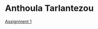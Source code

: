 <h1>Anthoula Tarlantezou</h1>

<p><a href="/Online_News_Article_Assignment/AnthoulaTarlantezou_OnlineNewsArticleAssignment.html" target="_self">Assignment 1</a></p>
